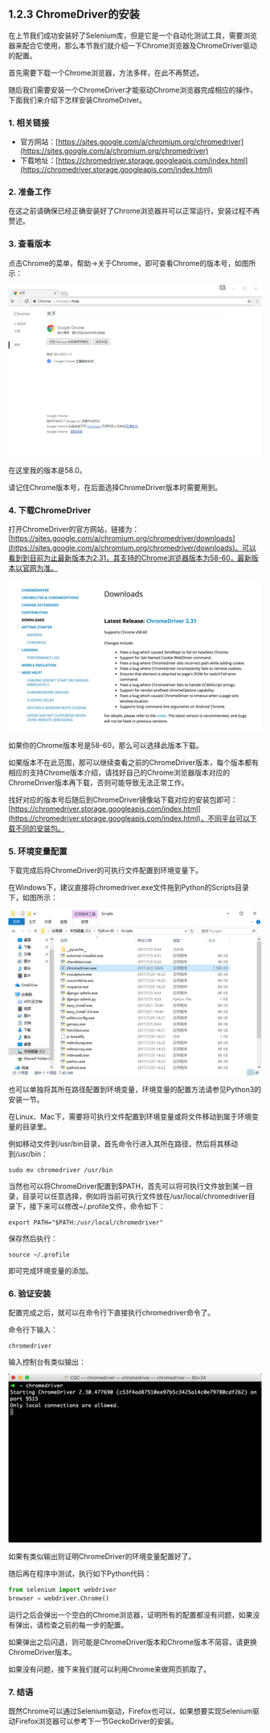 ## 1.2.3 ChromeDriver的安装

在上节我们成功安装好了Selenium库，但是它是一个自动化测试工具，需要浏览器来配合它使用，那么本节我们就介绍一下Chrome浏览器及ChromeDriver驱动的配置。

首先需要下载一个Chrome浏览器，方法多样，在此不再赘述。

随后我们需要安装一个ChromeDriver才能驱动Chrome浏览器完成相应的操作，下面我们来介绍下怎样安装ChromeDriver。

### 1. 相关链接

* 官方网站：[https://sites.google.com/a/chromium.org/chromedriver](https://sites.google.com/a/chromium.org/chromedriver)
* 下载地址：[https://chromedriver.storage.googleapis.com/index.html](https://chromedriver.storage.googleapis.com/index.html)

### 2. 准备工作

在这之前请确保已经正确安装好了Chrome浏览器并可以正常运行，安装过程不再赘述。

### 3. 查看版本

点击Chrome的菜单，帮助->关于Chrome，即可查看Chrome的版本号，如图所示：

![](./assets/2017-06-04-20-51-56.jpg)

在这里我的版本是58.0。

请记住Chrome版本号，在后面选择ChromeDriver版本时需要用到。

### 4. 下载ChromeDriver

打开ChromeDriver的官方网站，链接为：[https://sites.google.com/a/chromium.org/chromedriver/downloads](https://sites.google.com/a/chromium.org/chromedriver/downloads)。可以看到到目前为止最新版本为2.31，其支持的Chrome浏览器版本为58-60，最新版本以官网为准。

![](./assets/2017-08-15-16-32-19.jpg)

如果你的Chrome版本号是58-60，那么可以选择此版本下载。

如果版本不在此范围，那可以继续查看之前的ChromeDriver版本，每个版本都有相应的支持Chrome版本介绍，请找好自己的Chrome浏览器版本对应的ChromeDriver版本再下载，否则可能导致无法正常工作。

找好对应的版本号后随后到ChromeDriver镜像站下载对应的安装包即可：[https://chromedriver.storage.googleapis.com/index.html](https://chromedriver.storage.googleapis.com/index.html)，不同平台可以下载不同的安装包。

### 5. 环境变量配置

下载完成后将ChromeDriver的可执行文件配置到环境变量下。

在Windows下，建议直接将chromedriver.exe文件拖到Python的Scripts目录下，如图所示：

![](./assets/2017-08-04-11-31-54.jpg)

也可以单独将其所在路径配置到环境变量，环境变量的配置方法请参见Python3的安装一节。

在Linux、Mac下，需要将可执行文件配置到环境变量或将文件移动到属于环境变量的目录里。

例如移动文件到/usr/bin目录，首先命令行进入其所在路径，然后将其移动到/usr/bin：

```
sudo mv chromedriver /usr/bin
```

当然也可以将ChromeDriver配置到$PATH，首先可以将可执行文件放到某一目录，目录可以任意选择，例如将当前可执行文件放在/usr/local/chromedriver目录下，接下来可以修改~/.profile文件，命令如下：

```
export PATH="$PATH:/usr/local/chromedriver"
```

保存然后执行：

```
source ~/.profile
```

即可完成环境变量的添加。

### 6. 验证安装

配置完成之后，就可以在命令行下直接执行chromedriver命令了。

命令行下输入：

```
chromedriver
```

输入控制台有类似输出：

![](./assets/2017-08-04-11-19-33.jpg)

如果有类似输出则证明ChromeDriver的环境变量配置好了。

随后再在程序中测试，执行如下Python代码：

```python
from selenium import webdriver
browser = webdriver.Chrome()
```

运行之后会弹出一个空白的Chrome浏览器，证明所有的配置都没有问题，如果没有弹出，请检查之前的每一步的配置。

如果弹出之后闪退，则可能是ChromeDriver版本和Chrome版本不简容，请更换ChromeDriver版本。

如果没有问题，接下来我们就可以利用Chrome来做网页抓取了。

### 7. 结语

既然Chrome可以通过Selenium驱动，Firefox也可以，如果想要实现Selenium驱动Firefox浏览器可以参考下一节GeckoDriver的安装。
